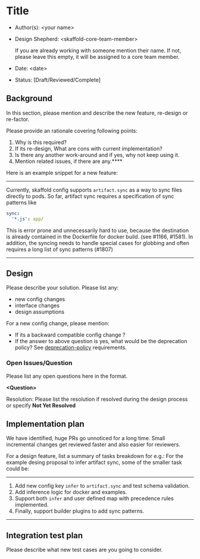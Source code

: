 # Title

* Author(s): \<your name\>
* Design Shepherd: \<skaffold-core-team-member\>

    If you are already working with someone mention their name.
    If not, please leave this empty, it will be assigned to a core team member.
* Date: \<date\>
* Status: [Draft/Reviewed/Complete]

## Background

In this section, please mention and describe the new feature, re-design
or re-factor.

Please provide an rationale covering following points:

1. Why is this required?
2. If its re-design, What are cons with current implementation?
3. Is there any another work-around and if yes, why not keep using it.
4. Mention related issues, if there are any.****

Here is an example snippet for a new feature:

___
Currently, skaffold config supports `artifact.sync` as a way to sync files
directly to pods. So far, artifact sync requires a specification of sync
patterns like

```yaml
sync:
  '*.js': app/
```

This is error prone and unnecessarily hard to use, because the destination is
already contained in the Dockerfile for docker build. (see #1166, #1581).
In addition, the syncing needs to handle special cases for globbing and often
requires a long list of sync patterns (#1807)
___

## Design

Please describe your solution. Please list any:

* new config changes
* interface changes
* design assumptions

For a new config change, please mention:

* If its a backward compatible config change ?
* If the answer to above question is yes, what would be the deprecation policy?
  See [deprecation-policy](./../../deprecation-policy.md#how-do-we-deprecate-things)
  requirements.

### Open Issues/Question

Please list any open questions here in the format.

**\<Question\>**

Resolution: Please list the resolution if resolved during the design process or
specify __Not Yet Resolved__

## Implementation plan
We have identified, huge PRs go unnoticed for a long time. Small incremental
changes get reviewed faster and also easier for reviewers.

For a design feature, list a summary of tasks breakdown for e.g.:
For the example desing proposal to infer artifact sync, some of the smaller task
could be:
___

1. Add new config key `infer` to `artifact.sync` and test schema validation.
2. Add inference logic for docker and examples.
3. Support both `infer` and user defined map with precedence rules implemented.
4. Finally, support builder plugins to add sync patterns.

___


## Integration test plan

Please describe what new test cases are you going to consider.

